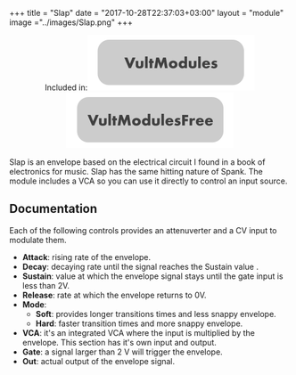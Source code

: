 +++
title = "Slap"
date = "2017-10-28T22:37:03+03:00"
layout = "module"
image ="../images/Slap.png"
+++

<center>Included in:<img src="../images/VultModulesSticker.svg"> <img src="../images/VultModulesFreeSticker.svg"> </center>


Slap is an envelope based on the electrical circuit I found in a book of electronics for music. Slap has the same hitting nature of Spank. The module includes a VCA so you can use it directly to control an input source.

## Documentation

Each of the following controls provides an attenuverter and a CV input to modulate them.

- **Attack**: rising rate of the envelope.
- **Decay**: decaying rate until the signal reaches the Sustain value .
- **Sustain**: value at which the envelope signal stays until the gate input is less than 2V.
- **Release**: rate at which the envelope returns to 0V.
- **Mode**:
   - **Soft**: provides longer transitions times and less snappy envelope.
   - **Hard**: faster transition times and more snappy envelope.
- **VCA**: it's an integrated VCA where the input is multiplied by the envelope. This section has it's own input and output.
- **Gate**: a signal larger than 2 V will trigger the envelope.
- **Out**: actual output of the envelope signal.



